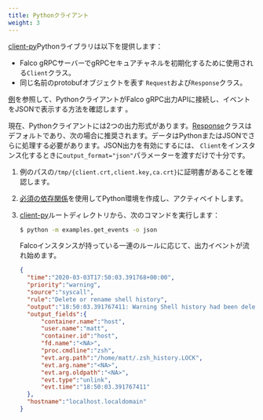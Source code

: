 ```yaml
---
title: Pythonクライアント
weight: 3
---
```


[client-py](https://github.com/falcosecurity/client-py)Pythonライブラリは以下を提供します：


- Falco gRPCサーバーでgRPCセキュアチャネルを初期化するために使用される`Client`クラス。
- 同じ名前のprotobufオブジェクトを表す `Request`および`Response`クラス。

[例](https://github.com/falcosecurity/client-py/blob/master/examples/get_events.py)を参照して、PythonクライアントがFalco gRPC出力APIに接続し、イベントをJSONで表示する方法を確認します 。

現在、Pythonクライアントには2つの出力形式があります。[Response](https://github.com/falcosecurity/client-py/blob/master/falco/domain/response.py)クラスはデフォルトであり、次の場合に推奨されます。データはPythonまたはJSONでさらに処理する必要があります。JSON出力を有効にするには、 `Client`をインスタンス化するときに`output_format="json"`パラメーターを渡すだけで十分です。

1. 例のパスの`/tmp/{client.crt,client.key,ca.crt}`に証明書があることを確認します。

2. [必須の依存関係](https://github.com/falcosecurity/client-py/blob/master/requirements.txt)を使用してPython環境を作成し、アクティベイトします。

3. [client-py](https://github.com/falcosecurity/client-py)ルートディレクトリから、次のコマンドを実行します：

    ```bash
    $ python -m examples.get_events -o json
    ```

    Falcoインスタンスが持っている一連のルールに応じて、出力イベントが流れ始めます。

    ```json
    {
      "time":"2020-03-03T17:50:03.391768+00:00",
      "priority":"warning",
      "source":"syscall",
      "rule":"Delete or rename shell history",
      "output":"18:50:03.391767411: Warning Shell history had been deleted or renamed (user=matt type=unlink command=zsh fd.name=<NA> name=<NA> path=/home/matt/.zsh_history.LOCK oldpath=<NA> host (id=host))",
      "output_fields":{
          "container.name":"host",
          "user.name":"matt",
          "container.id":"host",
          "fd.name":"<NA>",
          "proc.cmdline":"zsh",
          "evt.arg.path":"/home/matt/.zsh_history.LOCK",
          "evt.arg.name":"<NA>",
          "evt.arg.oldpath":"<NA>",
          "evt.type":"unlink",
          "evt.time":"18:50:03.391767411"
      },
      "hostname":"localhost.localdomain"
    }
    ```
